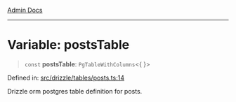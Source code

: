 [Admin Docs](/)

***

# Variable: postsTable

> `const` **postsTable**: `PgTableWithColumns`\<\{ \}\>

Defined in: [src/drizzle/tables/posts.ts:14](https://github.com/PurnenduMIshra129th/talawa-api/blob/dd95e2d2302936a5436289a9e626f7f4e2b14e02/src/drizzle/tables/posts.ts#L14)

Drizzle orm postgres table definition for posts.
